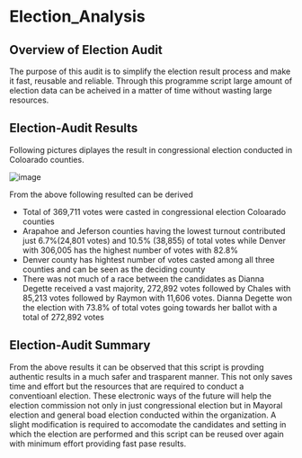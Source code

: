 # Election_Analysis

## Overview of Election Audit 

The purpose of this audit is to simplify the election result process and make it fast, reusable and reliable. Through this programme script large amount of election data can be acheived in a matter of time without wasting large resources.

## Election-Audit Results

Following pictures diplayes the result in congressional election conducted in Coloarado counties.

![image](https://user-images.githubusercontent.com/93438664/150461906-ceb80e54-9fa6-4646-a581-fdcf611d6d95.png)


From the above following resulted can be derived 

- Total of 369,711 votes were casted in congressional election Coloarado counties
- Arapahoe and Jeferson counties having the lowest turnout contributed just 6.7%(24,801 votes) and 10.5% (38,855) of total votes while Denver with 306,005 has the highest number     of votes with 82.8%
- Denver county has hightest number of votes casted among all three counties and can be seen as the deciding county 
- There was not much of a race between the candidates as Dianna Degette received a vast majority, 272,892 votes followed by Chales with 85,213 votes followed by Raymon with 11,606   votes. 
Dianna Degette won the election with 73.8% of total votes going towards her ballot with a total of 272,892 votes 


## Election-Audit Summary

From the above results it can be observed that this script is provding authentic results in a much safer and trasparent manner. This not only saves time and effort but the resources that are required to conduct a conventioanl election. These electronic ways of the future will help the election commission not only in just congressional election but in Mayoral election and general boad election conducted within the organization. A slight modification is required to accomodate the candidates and setting in which the election are performed and this script can be reused over again with minimum effort providing fast pase results.
